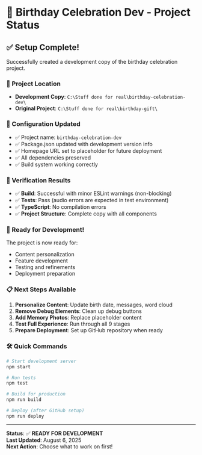 # 🎉 Birthday Celebration Dev - Project Status

## ✅ Setup Complete!

Successfully created a development copy of the birthday celebration project.

### 📁 Project Location
- **Development Copy**: `C:\Stuff done for real\birthday-celebration-dev\`
- **Original Project**: `C:\Stuff done for real\birthday-gift\`

### 🔧 Configuration Updated
- ✅ Project name: `birthday-celebration-dev`
- ✅ Package.json updated with development version info
- ✅ Homepage URL set to placeholder for future deployment
- ✅ All dependencies preserved
- ✅ Build system working correctly

### 🧪 Verification Results
- ✅ **Build**: Successful with minor ESLint warnings (non-blocking)
- ✅ **Tests**: Pass (audio errors are expected in test environment)
- ✅ **TypeScript**: No compilation errors
- ✅ **Project Structure**: Complete copy with all components

### 🚀 Ready for Development!

The project is now ready for:
- Content personalization
- Feature development
- Testing and refinements
- Deployment preparation

### 📋 Next Steps Available
1. **Personalize Content**: Update birth date, messages, word cloud
2. **Remove Debug Elements**: Clean up debug buttons
3. **Add Memory Photos**: Replace placeholder content
4. **Test Full Experience**: Run through all 9 stages
5. **Prepare Deployment**: Set up GitHub repository when ready

### 🛠️ Quick Commands
```bash
# Start development server
npm start

# Run tests
npm test

# Build for production
npm run build

# Deploy (after GitHub setup)
npm run deploy
```

---
**Status**: ✅ **READY FOR DEVELOPMENT**  
**Last Updated**: August 6, 2025  
**Next Action**: Choose what to work on first!
